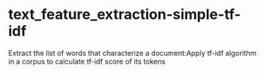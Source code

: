# text_feature_extraction-simple-tf-idf
Extract the list of words that characterize a document:Apply tf-idf algorithm in a corpus to calculate tf-idf score of its tokens
